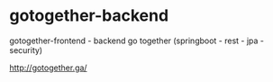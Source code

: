 # gotogether-backend

gotogether-frontend - backend go together (springboot - rest - jpa - security) 


http://gotogether.ga/
